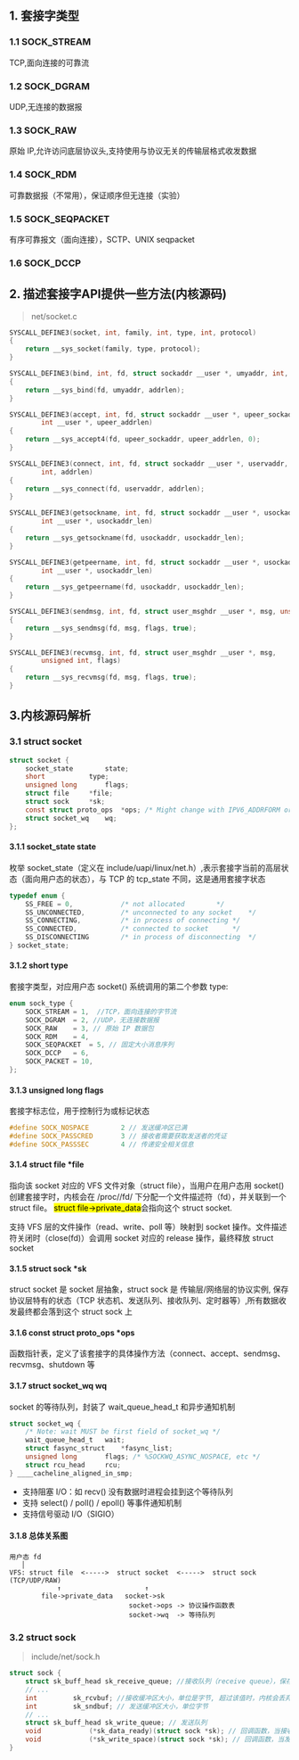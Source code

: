 ## 1. 套接字类型
### 1.1 SOCK_STREAM
TCP,面向连接的可靠流
### 1.2 SOCK_DGRAM
UDP,无连接的数据报
### 1.3 SOCK_RAW
原始 IP,允许访问底层协议头,支持使用与协议无关的传输层格式收发数据
### 1.4 SOCK_RDM
可靠数据报（不常用），保证顺序但无连接（实验）
### 1.5 SOCK_SEQPACKET
有序可靠报文（面向连接），SCTP、UNIX seqpacket
### 1.6 SOCK_DCCP

## 2. 描述套接字API提供一些方法(内核源码)
> net/socket.c
```C
SYSCALL_DEFINE3(socket, int, family, int, type, int, protocol)
{
	return __sys_socket(family, type, protocol);
}

SYSCALL_DEFINE3(bind, int, fd, struct sockaddr __user *, umyaddr, int, addrlen)
{
	return __sys_bind(fd, umyaddr, addrlen);
}

SYSCALL_DEFINE3(accept, int, fd, struct sockaddr __user *, upeer_sockaddr,
		int __user *, upeer_addrlen)
{
	return __sys_accept4(fd, upeer_sockaddr, upeer_addrlen, 0);
}

SYSCALL_DEFINE3(connect, int, fd, struct sockaddr __user *, uservaddr,
		int, addrlen)
{
	return __sys_connect(fd, uservaddr, addrlen);
}

SYSCALL_DEFINE3(getsockname, int, fd, struct sockaddr __user *, usockaddr,
		int __user *, usockaddr_len)
{
	return __sys_getsockname(fd, usockaddr, usockaddr_len);
}

SYSCALL_DEFINE3(getpeername, int, fd, struct sockaddr __user *, usockaddr,
		int __user *, usockaddr_len)
{
	return __sys_getpeername(fd, usockaddr, usockaddr_len);
}

SYSCALL_DEFINE3(sendmsg, int, fd, struct user_msghdr __user *, msg, unsigned int, flags)
{
	return __sys_sendmsg(fd, msg, flags, true);
}

SYSCALL_DEFINE3(recvmsg, int, fd, struct user_msghdr __user *, msg,
		unsigned int, flags)
{
	return __sys_recvmsg(fd, msg, flags, true);
}
```
## 3.内核源码解析
### 3.1 struct socket

```c
struct socket {
	socket_state		state;
	short			type;
	unsigned long		flags;
	struct file		*file;
	struct sock		*sk;
	const struct proto_ops	*ops; /* Might change with IPV6_ADDRFORM or MPTCP. */
	struct socket_wq	wq;
};
```
#### 3.1.1 socket_state  state
枚举 socket_state（定义在 include/uapi/linux/net.h）,表示套接字当前的高层状态（面向用户态的状态），与 TCP 的 tcp_state 不同，这是通用套接字状态
```c
typedef enum {
	SS_FREE = 0,			/* not allocated		*/
	SS_UNCONNECTED,			/* unconnected to any socket	*/
	SS_CONNECTING,			/* in process of connecting	*/
	SS_CONNECTED,			/* connected to socket		*/
	SS_DISCONNECTING		/* in process of disconnecting	*/
} socket_state;
```
#### 3.1.2 short type
套接字类型，对应用户态 socket() 系统调用的第二个参数 type:
```c
enum sock_type {
	SOCK_STREAM	= 1,  //TCP，面向连接的字节流
	SOCK_DGRAM	= 2, //UDP，无连接数据报
	SOCK_RAW	= 3, // 原始 IP 数据包
	SOCK_RDM	= 4,
	SOCK_SEQPACKET	= 5, // 固定大小消息序列
	SOCK_DCCP	= 6,
	SOCK_PACKET	= 10,
};
```

#### 3.1.3 unsigned long  flags
套接字标志位，用于控制行为或标记状态
```c
#define SOCK_NOSPACE		2 // 发送缓冲区已满
#define SOCK_PASSCRED		3 // 接收者需要获取发送者的凭证
#define SOCK_PASSSEC		4 // 传递安全相关信息
```

#### 3.1.4 struct file	*file
指向该 socket 对应的 VFS 文件对象（struct file），当用户在用户态用 socket() 创建套接字时，内核会在 /proc/<pid>/fd/ 下分配一个文件描述符（fd），并关联到一个 struct file。
<mark>struct file->private_data</mark>会指向这个 struct socket.<br>

支持 VFS 层的文件操作（read、write、poll 等）映射到 socket 操作。文件描述符关闭时（close(fd)）会调用 socket 对应的 release 操作，最终释放 struct socket<br>
#### 3.1.5 struct sock	*sk
struct socket 是 socket 层抽象，struct sock 是 传输层/网络层的协议实例, 保存协议层特有的状态（TCP 状态机、发送队列、接收队列、定时器等）,所有数据收发最终都会落到这个 struct sock 上

#### 3.1.6  const struct proto_ops *ops
函数指针表，定义了该套接字的具体操作方法（connect、accept、sendmsg、recvmsg、shutdown 等
#### 3.1.7 struct socket_wq wq
socket 的等待队列，封装了 wait_queue_head_t 和异步通知机制
```c
struct socket_wq {
	/* Note: wait MUST be first field of socket_wq */
	wait_queue_head_t	wait;
	struct fasync_struct	*fasync_list;
	unsigned long		flags; /* %SOCKWQ_ASYNC_NOSPACE, etc */
	struct rcu_head		rcu;
} ____cacheline_aligned_in_smp;
```
- 支持阻塞 I/O：如 recv() 没有数据时进程会挂到这个等待队列
- 支持 select() / poll() / epoll() 等事件通知机制
- 支持信号驱动 I/O（SIGIO）
#### 3.1.8 总体关系图
```text
用户态 fd
   │
VFS: struct file  <----->  struct socket  <----->  struct sock (TCP/UDP/RAW)
            ↑                     ↑
        file->private_data   socket->sk
                              socket->ops -> 协议操作函数表
                              socket->wq  -> 等待队列
```

### 3.2 struct sock
> include/net/sock.h
```c
struct sock {
    struct sk_buff_head	sk_receive_queue; //接收队列（receive queue），保存已经到达但还没被用户态读取的数据包
	// ...
	int			sk_rcvbuf; //接收缓冲区大小，单位是字节, 超过该值时，内核会丢弃新到的数据包或进行流量控制
	int			sk_sndbuf; // 发送缓冲区大小，单位字节
	// ...
	struct sk_buff_head	sk_write_queue; // 发送队列
	void			(*sk_data_ready)(struct sock *sk); // 回调函数，当接收队列有新数据可读时触发
	void			(*sk_write_space)(struct sock *sk); // 回调函数，当发送缓冲区有空间可用时触发
}
```
